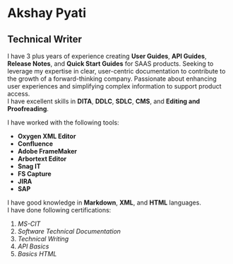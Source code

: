 # Akshay Pyati  
## Technical Writer   

I have 3 plus years of experience creating **User Guides**, **API Guides**, **Release Notes**, and **Quick Start Guides** for SAAS products. Seeking to leverage my expertise in clear, user-centric documentation to contribute to the growth of a forward-thinking company. Passionate about enhancing user experiences and simplifying complex information to support product access.\
I have excellent skills in **DITA**, **DDLC**, **SDLC**, **CMS**, and **Editing and Proofreading**.

I have worked with the following tools:
* **Oxygen XML Editor**
* **Confluence**
* **Adobe FrameMaker**
* **Arbortext Editor**
* **Snag IT**
* **FS Capture**
* **JIRA**
* **SAP**

I have good knowledge in **Markdown**, **XML**, and **HTML** languages.  
I have done following certifications:  
1. *MS-CIT*
2. *Software Technical Documentation*
3. *Technical Writing*
4. *API Basics*
5. *Basics HTML*
